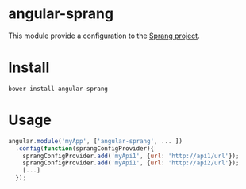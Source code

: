 angular-sprang
==============
This module provide a configuration to the [Sprang project](https://github.com/cgarnier/Sprang).

Install
=======
``` bower install angular-sprang ```

Usage
=======

``` javascript
angular.module('myApp', ['angular-sprang', ... ])
  .config(function(sprangConfigProvider){
    sprangConfigProvider.add('myApi1', {url: 'http://api1/url'});
    sprangConfigProvider.add('myApi1', {url: 'http://api2/url'});
    [...]
  });
  
```
  
  

